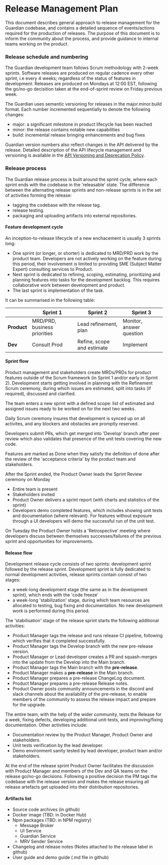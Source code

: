 # Release Management Plan
This document describes general approach to release management for the Guardian codebase, and contains a detailed sequence of events/actions required for the production of releases. The purpose of this document is to inform the community about the process, and provide guidance to internal teams working on the product.

### Release schedule and numbering

The Guardian development team follows Scrum methodology with 2-week sprints. Software releases are produced on regular cadence every other sprint, i.e every 4 weeks; regardless of the status of features in development. Releases are produced on Mondays at 12:00 EST, following the go/no-go decisition taken at the end-of-sprint review on Friday previous week.

The Guardian uses semantic versioning for releases in the major.minor.build format. Each number incremented sequentially to denote the following changes:
- major: a significant milestone in product lifecycle has been reached
- minor: the release contains notable new capabilities
- build: incremental release bringing enhancements and bug fixes

Guardian version numbers also reflect changes in the API delivered by the release. Detailed description of the API lifecycle management and versioning is available in the [API Versioning and Deprecation Policy](https://docs.hedera.com/guardian/getting-started/api-versioning-and-deprecation-policy).

### Release process
The Guardian release process is built around the sprint cycle, where each sprint ends with the codebase in the 'releasable' state. The difference between the alternating release sprints and non-release sprints is in the set of activities forming the release:
- tagging the codebase with the release tag.
- release testing.
- packaging and uploading artifacts into external repositories.

#### Feature development cycle
An inception-to-release lifecycle of a new enchacement is usually 3 sprints long:
- One sprint (or longer, or shorter) is dedicated to MRD/PRD work by the product team. Developers are not actively working on the feature during this period, their involvement is limited to providing SME (Subject Matter Expert) consulting services to Product.
- Next sprint is dedicated to refining, scoping, estimating, prioritizing and planning features into tasks for the development backlog. This requires collaborative work between development and product.
- The last sprint is implementation of the task.

It can be summarised in the following table:

|          | Sprint 1 | Sprint 2 | Sprint 3 |
| -------- | -------- | -------- | -------- |
| **Product**  | MRD/PRD, business priorities    | Lead refinement, plan    | Monitor, answer question     |
| **Dev**      | Consult Prod   | Refine, scope and estimate     | Implement     |

#### Sprint flow
Product management and stakeholders create MRDs/PRDs for product features outside of the Scrum framework (in Sprint 1 and/or early in Sprint 2). Development starts getting involved in planning with the Refinement Scrum ceremony, during which issues are estimated, split into tasks (if required), discussed and clarified.

The team enters a new sprint with a defined scope: list of estimated and assigned issues ready to be worked on for the next two weeks. 

Daily Scrum ceremony insures that development is synced up on all activites, and any blockers and obstacles are promptly reserved.

Developers submit PRs, which get merged into 'Develop' branch after peer review which also validates that presence of the unit tests covering the new code.

Features are marked as Done when they satisfy the definition of done after the review of the 'acceptance criteria' by the product team and stakeholders.

After the Sprint ended, the Product Owner leads the Sprint Review ceremony on Monday
- Entire team is present
- Stakeholders invited
- Product Owner delivers a sprint report (with charts and statistics of the sprint)
- Developers demo completed features, which includes showing unit tests and documentation (where relevant). For features without exposure through a UI developers will demo the successful run of the unit test.

On Tuesday the Product Owner holds a 'Retrospective' meeting where developers discuss between themselves successes/failures of the previous sprint and opportunities for improvements.

#### Release flow

Development release cycle consists of two sprints: development sprint followed by the release sprint. Development sprint is fully dedicated to normal development activities, release sprints contain consist of two stages:
- a week-long development stage (the same as in the development sprint), which ends with the 'code freeze'
- a week-long 'stabilization' stage, during which team resources are allocated to testing, bug fixing and documentation. No new development work is performed during this period.

The 'stabilisation' stage of the release sprint starts the following additional activities:
- Product Manager tags the release and runs release CI pipeline, following which verifies that it completed successfully.
- Product Manager tags the Develop branch with the new pre-release version.
- Product Manager or Lead developer creates a PR and squash-merges into the update from the Develop into the Main branch.
- Product Manager tags the Main branch with the **pre-release**.
- Product Manager makes a **pre-release** in the Main branch.
- Product Manager prepares a pre-release ChangeLog document.
- Product Manager prepares a pre-release Release notes.
- Product Owner posts community announcements in the discord and slack channels about the availability of the pre-release, to enable members of the community to assess the release impact and prepare for the upgrade.

The entire team, with the help of the wider community, tests the Release for a week, fixing defects, developing additional unit-tests, and improving/fixing documentation. Other activities include:
- Documentation review by the Product Manager, Product Owner and stakeholders.
- Unit tests verification by the lead developer.
- Demo environment sanity tested by lead developer, product team and/or stakeholders.

At the end of the release sprint Product Owner facilitates the discussion with Product Manager and members of the Dev and QA teams on the release go/no-go decisions. Following a positive decision the PM tags the codebase with the release version and makes the release ensuring all release artefacts get uploaded into their distribution repositories.

#### Artifacts list

- Source code archives (in github)
- Docker image (TBD: in Docker Hub)
- Npm packages (TBD: in NPM registry) 
  - Message Broker
  - UI Service
  - Guardian Service
  - MRV Sender Service
- Changelog and release notes (Notes attached to the release label in github)
- User guide and demo guide (.md file in github)


